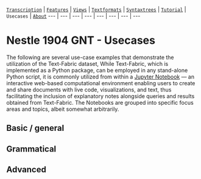 <a name="start"></a>
[`Transcription`](../transcription.md#start) | [`Features`](../features/README.md#start) | [`Views`](../views.md#start) | [`Textformats`](../docs/textformats.md#start) | [`Syntaxtrees`](../syntaxtrees.md#start) | [`Tutorial`](../../tutorial/README.md#start) | `Usecases` | [`About`](../about.md#start)
---  | --- | --- | --- | --- | --- | --- | ---

# Nestle 1904 GNT - Usecases

The following are several use-case examples that demonstrate the utilization of the Text-Fabric dataset, While Text-Fabric, which is implemented as a Python package, can be employed in any stand-alone Python script, it is commonly utilized from within a [Jupyter Notebook](https://jupyter.org) — an interactive web-based computational environment enabling users to create and share documents with live code, visualizations, and text, thus facilitating the inclusion of explanatory notes alongside queries and results obtained from Text-Fabric. The Notebooks are grouped into specific focus areas and topics, albeit somewhat arbitrarily.

## Basic / general

## Grammatical

## Advanced

